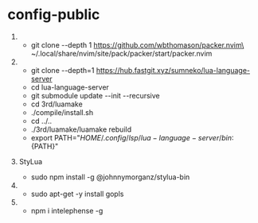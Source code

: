 # config-public

1. 
    - git clone --depth 1 https://github.com/wbthomason/packer.nvim\
 ~/.local/share/nvim/site/pack/packer/start/packer.nvim


 2.
    - git clone --depth=1 https://hub.fastgit.xyz/sumneko/lua-language-server
    - cd lua-language-server 
    - git submodule update --init --recursive
    - cd 3rd/luamake
    - ./compile/install.sh
    - cd ../..
    - ./3rd/luamake/luamake rebuild
    - export PATH="${HOME}/.config/lsp/lua-language-server/bin:${PATH}"

3.  StyLua
    - sudo npm install -g @johnnymorganz/stylua-bin

4.
    - sudo apt-get -y install gopls
5.
    - npm i intelephense -g
